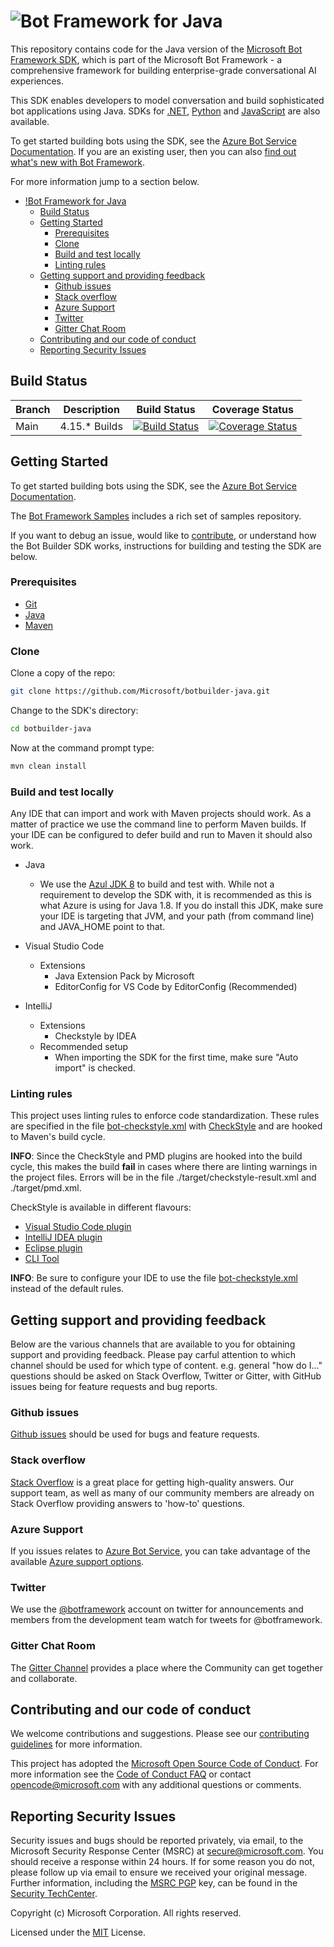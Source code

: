 # ![Bot Framework for Java](./docs/media/BotFrameworkJava_header.png)

This repository contains code for the Java version of the [Microsoft Bot Framework SDK](https://github.com/Microsoft/botframework-sdk), which is part of the Microsoft Bot Framework - a comprehensive framework for building enterprise-grade conversational AI experiences.

This SDK enables developers to model conversation and build sophisticated bot applications using Java. SDKs for [.NET](https://github.com/Microsoft/botbuilder-dotnet), [Python](https://github.com/Microsoft/botbuilder-python) and [JavaScript](https://github.com/Microsoft/botbuilder-js) are also available.

To get started building bots using the SDK, see the [Azure Bot Service Documentation](https://docs.microsoft.com/en-us/azure/bot-service/?view=azure-bot-service-4.0).  If you are an existing user, then you can also [find out what's new with Bot Framework](https://docs.microsoft.com/en-us/azure/bot-service/what-is-new?view=azure-bot-service-4.0).

For more information jump to a section below.

- [!Bot Framework for Java](#)
  - [Build Status](#build-status)
  - [Getting Started](#getting-started)
    - [Prerequisites](#prerequisites)
    - [Clone](#clone)
    - [Build and test locally](#build-and-test-locally)
    - [Linting rules](#linting-rules)
  - [Getting support and providing feedback](#getting-support-and-providing-feedback)
    - [Github issues](#github-issues)
    - [Stack overflow](#stack-overflow)
    - [Azure Support](#azure-support)
    - [Twitter](#twitter)
    - [Gitter Chat Room](#gitter-chat-room)
  - [Contributing and our code of conduct](#contributing-and-our-code-of-conduct)
  - [Reporting Security Issues](#reporting-security-issues)

## Build Status

 | Branch | Description | Build Status | Coverage Status |
 |--------|-------------|--------------|-----------------|
 |Main | 4.15.* Builds | [![Build Status](https://fuselabs.visualstudio.com/SDK_v4/_apis/build/status/Java/BotBuilder-Java-4.0-daily?branchName=main)](https://fuselabs.visualstudio.com/SDK_v4/_build/latest?definitionId=1202&branchName=main) | [![Coverage Status](https://coveralls.io/repos/github/microsoft/botbuilder-java/badge.svg?branch=823847c676b7dbb0fa348a308297ae375f5141ef)](https://coveralls.io/github/microsoft/botbuilder-java?branch=823847c676b7dbb0fa348a308297ae375f5141ef) |

## Getting Started
To get started building bots using the SDK, see the [Azure Bot Service Documentation](https://docs.microsoft.com/en-us/azure/bot-service/?view=azure-bot-service-4.0).

The [Bot Framework Samples](https://github.com/microsoft/botbuilder-samples) includes a rich set of samples repository.

If you want to debug an issue, would like to [contribute](#contributing), or understand how the Bot Builder SDK works, instructions for building and testing the SDK are below.

### Prerequisites
- [Git](https://git-scm.com/downloads)
- [Java](https://www.azul.com/downloads/zulu/)
- [Maven](https://maven.apache.org/guides/getting-started/maven-in-five-minutes.html)

### Clone
Clone a copy of the repo:
```bash
git clone https://github.com/Microsoft/botbuilder-java.git
```
Change to the SDK's directory:
```bash
cd botbuilder-java
```

Now at the command prompt type:
```bash
mvn clean install
```

### Build and test locally
Any IDE that can import and work with Maven projects should work.  As a matter of practice we use the command line to perform Maven builds.  If your IDE can be configured to defer build and run to Maven it should also work.
- Java
  - We use the [Azul JDK 8](https://www.azul.com/downloads/azure-only/zulu/?version=java-8-lts&architecture=x86-64-bit&package=jdk) to build and test with.  While not a requirement to develop the SDK with, it is recommended as this is what Azure is using for Java 1.8.  If you do install this JDK, make sure your IDE is targeting that JVM, and your path (from command line) and JAVA_HOME point to that.

- Visual Studio Code
  - Extensions
    - Java Extension Pack by Microsoft
    - EditorConfig for VS Code by EditorConfig (Recommended)

- IntelliJ
  - Extensions
    - Checkstyle by IDEA
  - Recommended setup
    - When importing the SDK for the first time, make sure "Auto import" is checked.

### Linting rules

This project uses linting rules to enforce code standardization. These rules are specified in the file [bot-checkstyle.xml](./etc/bot-checkstyle.xml) with [CheckStyle](https://checkstyle.org/) and are hooked to Maven's build cycle.

**INFO**: Since the CheckStyle and PMD plugins are hooked into the build cycle, this makes the build **fail** in cases where there are linting warnings in the project files.  Errors will be in the file ./target/checkstyle-result.xml and ./target/pmd.xml.

CheckStyle is available in different flavours:
- [Visual Studio Code plugin](https://marketplace.visualstudio.com/items?itemName=shengchen.vscode-checkstyle)
- [IntelliJ IDEA plugin](https://plugins.jetbrains.com/plugin/1065-checkstyle-idea)
- [Eclipse plugin](https://checkstyle.org/eclipse-cs)
- [CLI Tool](https://checkstyle.org/cmdline.html)

**INFO**: Be sure to configure your IDE to use the file [bot-checkstyle.xml](./etc/bot-checkstyle.xml) instead of the default rules.

## Getting support and providing feedback
Below are the various channels that are available to you for obtaining support and providing feedback. Please pay carful attention to which channel should be used for which type of content. e.g. general "how do I..." questions should be asked on Stack Overflow, Twitter or Gitter, with GitHub issues being for feature requests and bug reports.

### Github issues
[Github issues](https://github.com/Microsoft/botbuilder-python/issues) should be used for bugs and feature requests.

### Stack overflow
[Stack Overflow](https://stackoverflow.com/questions/tagged/botframework) is a great place for getting high-quality answers. Our support team, as well as many of our community members are already on Stack Overflow providing answers to 'how-to' questions.

### Azure Support
If you issues relates to [Azure Bot Service](https://azure.microsoft.com/en-gb/services/bot-service/), you can take advantage of the available [Azure support options](https://azure.microsoft.com/en-us/support/options/).

### Twitter
We use the [@botframework](https://twitter.com/botframework) account on twitter for announcements and members from the development team watch for tweets for @botframework.

### Gitter Chat Room
The [Gitter Channel](https://gitter.im/Microsoft/BotBuilder) provides a place where the Community can get together and collaborate.

## Contributing and our code of conduct
We welcome contributions and suggestions. Please see our [contributing guidelines](./Contributing.md) for more information.

This project has adopted the [Microsoft Open Source Code of Conduct](https://opensource.microsoft.com/codeofconduct/).
For more information see the [Code of Conduct FAQ](https://opensource.microsoft.com/codeofconduct/faq/) or contact
 [opencode@microsoft.com](mailto:opencode@microsoft.com) with any additional questions or comments.

## Reporting Security Issues
Security issues and bugs should be reported privately, via email, to the Microsoft Security Response Center (MSRC)
at [secure@microsoft.com](mailto:secure@microsoft.com).  You should receive a response within 24 hours.  If for some
 reason you do not, please follow up via email to ensure we received your original message. Further information,
 including the [MSRC PGP](https://technet.microsoft.com/en-us/security/dn606155) key, can be found in the
[Security TechCenter](https://technet.microsoft.com/en-us/security/default).

Copyright (c) Microsoft Corporation. All rights reserved.

Licensed under the [MIT](./LICENSE.md) License.



